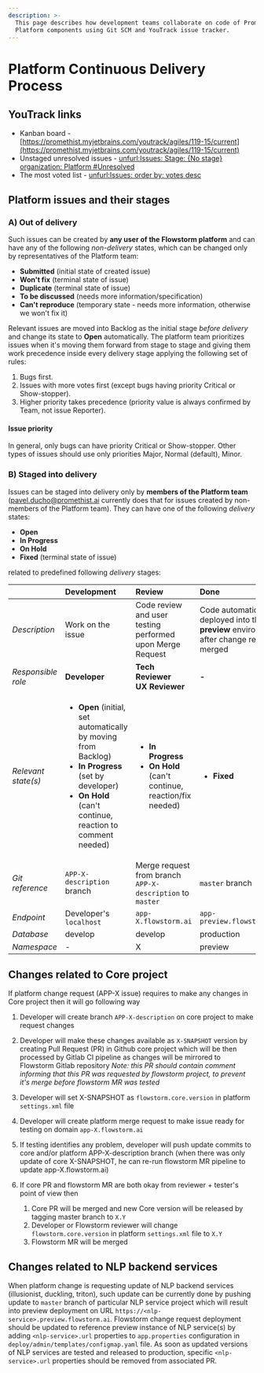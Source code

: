 ```yaml
---
description: >-
  This page describes how development teams collaborate on code of Promethist
  Platform components using Git SCM and YouTrack issue tracker.
---
```


# Platform Continuous Delivery Process

## YouTrack links

* Kanban board - [https://promethist.myjetbrains.com/youtrack/agiles/119-15/current](https://promethist.myjetbrains.com/youtrack/agiles/119-15/current)
* Unstaged unresolved issues - [unfurl:Issues: Stage: {No stage} organization: Platform \#Unresolved](https://promethist.myjetbrains.com/youtrack/issues?q=Stage%3A%20%7BNo%20stage%7D%20organization%3A%20Platform%20%23Unresolved)
* The most voted list - [unfurl:Issues: order by: votes desc ](https://promethist.myjetbrains.com/youtrack/issues?q=order%20by%3A%20votes%20desc%20)

## Platform issues and their stages

### A\) Out of delivery

Such issues can be created by **any user of the Flowstorm platform** and can have any of the following _non-delivery_ states, which can be changed only by representatives of the Platform team:

* **Submitted** \(initial state of created issue\)
* **Won't fix** \(terminal state of issue\)
* **Duplicate** \(terminal state of issue\)
* **To be discussed** \(needs more information/specification\)
* **Can't reproduce** \(temporary state - needs more information, otherwise we won't fix it\)

Relevant issues are moved into Backlog as the initial stage _before delivery_ and change its state to **Open** automatically. The platform team prioritizes issues when it's moving them forward from stage to stage and giving them work precedence inside every delivery stage applying the following set of rules:

1. Bugs first.
2. Issues with more votes first \(except bugs having priority Critical or Show-stopper\).
3. Higher priority takes precedence \(priority value is always confirmed by Team, not issue Reporter\).

#### Issue priority

In general, only bugs can have priority Critical or Show-stopper. Other types of issues should use only priorities Major, Normal \(default\), Minor.

### B\) Staged into delivery

Issues can be staged into delivery only by **members of the Platform team** \(pavel.ducho@promethist.ai currently does that for issues created by non-members of the Platform team\). They can have one of the following _delivery_ states:

* **Open**
* **In Progress**
* **On Hold**
* **Fixed** \(terminal state of issue\)

related to predefined following _delivery_ stages:

<table>
  <thead>
    <tr>
      <th style="text-align:left"></th>
      <th style="text-align:left">Development</th>
      <th style="text-align:left">Review</th>
      <th style="text-align:left">Done</th>
      <th style="text-align:left">Done</th>
    </tr>
  </thead>
  <tbody>
    <tr>
      <td style="text-align:left"><em>Description</em>
      </td>
      <td style="text-align:left">Work on the issue</td>
      <td style="text-align:left">Code review and user testing performed upon Merge Request</td>
      <td style="text-align:left">Code automatically deployed into the <b>preview</b> environment after change
        request merged</td>
      <td style="text-align:left">Code deployed into the <b>production</b> environment</td>
    </tr>
    <tr>
      <td style="text-align:left"><em>Responsible role</em>
      </td>
      <td style="text-align:left"><b>Developer</b>
      </td>
      <td style="text-align:left"><b>Tech Reviewer<br />UX Reviewer</b>
      </td>
      <td style="text-align:left"><b>-</b>
      </td>
      <td style="text-align:left"><b>Senior member of TECH squad</b>
      </td>
    </tr>
    <tr>
      <td style="text-align:left"><em>Relevant state(s)</em>
      </td>
      <td style="text-align:left">
        <ul>
          <li><b>Open</b> (initial, set automatically by moving from Backlog)</li>
          <li><b>In Progress</b> (set by developer)</li>
          <li><b>On Hold</b> (can&apos;t continue, reaction to comment needed)</li>
        </ul>
      </td>
      <td style="text-align:left">
        <ul>
          <li><b>In Progress</b>
          </li>
          <li><b>On Hold</b> (can&apos;t continue, reaction/fix needed)</li>
        </ul>
      </td>
      <td style="text-align:left">
        <ul>
          <li><b>Fixed</b>
          </li>
        </ul>
      </td>
      <td style="text-align:left">
        <ul>
          <li><b>Fixed</b>
          </li>
        </ul>
      </td>
    </tr>
    <tr>
      <td style="text-align:left"><em>Git reference</em>
      </td>
      <td style="text-align:left"><code>APP-X-description</code> branch</td>
      <td style="text-align:left">Merge request from branch <code>APP-X-description</code> to <code>master</code>
      </td>
      <td style="text-align:left"><code>master</code> branch</td>
      <td style="text-align:left"><code>tag</code> on <code>master</code> branch</td>
    </tr>
    <tr>
      <td style="text-align:left"><em>Endpoint</em>
      </td>
      <td style="text-align:left">Developer&apos;s <code>localhost</code>
      </td>
      <td style="text-align:left"><code>app-X.flowstorm.ai</code>
      </td>
      <td style="text-align:left"><code>app-preview.flowstorm.ai</code>
      </td>
      <td style="text-align:left"><code>app.flowstorm.ai</code>
      </td>
    </tr>
    <tr>
      <td style="text-align:left"><em>Database</em>
      </td>
      <td style="text-align:left">develop</td>
      <td style="text-align:left">develop</td>
      <td style="text-align:left">production</td>
      <td style="text-align:left">production</td>
    </tr>
    <tr>
      <td style="text-align:left"><em>Namespace</em>
      </td>
      <td style="text-align:left">-</td>
      <td style="text-align:left">X</td>
      <td style="text-align:left">preview</td>
      <td style="text-align:left">default</td>
    </tr>
  </tbody>
</table>

## Changes related to Core project

If platform change request \(APP-X issue\) requires to make any changes in Core project then it will go following way

1. Developer will create branch `APP-X-description` on core project to make request changes
2. Developer will make these changes available as `X-SNAPSHOT` version by creating Pull Request \(PR\) in Github core project which will be then processed by Gitlab CI pipeline as changes will be mirrored to Flowstorm Gitlab repository _Note: this PR should contain comment informing that this PR was requested by flowstorm project, to prevent it's merge before flowstorm MR was tested_
3. Developer will set X-SNAPSHOT as `flowstorm.core.version` in platform `settings.xml` file
4. Developer will create platform merge request to make issue ready for testing on domain `app-X.flowstorm.ai`
5. If testing identifies any problem, developer will push update commits to core and/or platform APP-X-description branch \(when there was only update of core X-SNAPSHOT, he can re-run flowstorm MR pipeline to update app-X.flowstorm.ai\)
6. If core PR and flowstorm MR are both okay from reviewer + tester's point of view then

   1. Core PR will be merged and new Core version will be released by tagging master branch to `X.Y`
   2. Developer or Flowstorm reviewer will change `flowstorm.core.version` in platform `settings.xml` file to `X.Y` 
   3. Flowstorm MR will be merged 

 

## Changes related to NLP backend services

When platform change is requesting update of NLP backend services \(illusionist, duckling, triton\), such update can be currently done by pushing update to `master` branch of particular NLP service project which will result into preview deployment on URL `https://<nlp-service>.preview.flowstorm.ai`. Flowstorm change request deployment should be updated to reference preview instance of NLP service\(s\) by adding `<nlp-service>.url` properties to `app.properties` configuration in `deploy/admin/templates/configmap.yaml` file. As soon as updated versions of NLP services are tested and released to production, specific `<nlp-service>.url` properties should be removed from associated PR.

